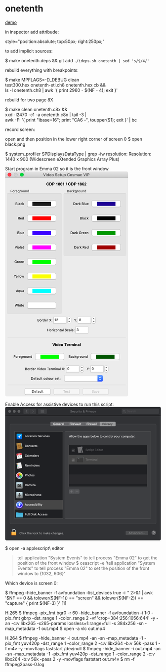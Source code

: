 # onetenth

[demo](https://msliczniak.github.io/octo/onetenth/onetenth.htm)

in inspector add attribude:

style="position:absolute; top:50px; right:250px;"

to add implicit sources:

$ make onetenth.deps && git add `./ideps.sh onetenth | sed 's/$/4/'`

rebuild everything with breakpoints:

$ make MPFLAGS=-D_DEBUG clean \
  test300.hex onetenth-eti.ch8 onetenth.hex cb && \
  ls -l onetenth.ch8 | awk '{ print 2960 - $(NF - 4); exit }'

rebuild for two page 8X

$ make clean onetenth.c8x && \
  xxd -l2470 -c1 -a onetenth.c8x | tail -3 | \
  awk -F: '{ print "ibase=16"; print "CA6 -", toupper($1); exit }' | bc

record screen:

open and then position in the lower right corner of screen 0
$ open black.png

$ system_profiler SPDisplaysDataType | grep -iw resolution:
          Resolution: 1440 x 900 (Widescreen eXtended Graphics Array Plus)

Start program in Emma 02 so it is the front window.
![Video Setup](video.png)

Enable Access for assistive devices to run this script:
![assistive devices access](enable.png)

$ open -a applescript\ editor
> tell application "System Events" to tell process "Emma 02" to get the position of the front window
$ osascript -e 'tell application "System Events" to tell process "Emma 02" to set the position of the front window to {1032, 606}'

Which device is screen 0:

$ ffmpeg -hide_banner -f avfoundation -list_devices true -i '' 2>&1 | awk '$NF == 0 && tolower($(NF-1)) == "screen" && tolower($(NF-2)) == "capture" { print $(NF-3) }'
[1]

H.265
$ ffmpeg -pix_fmt bgr0 -r 60 -hide_banner -f avfoundation -i 1:0 -pix_fmt gbrp -dst_range 1 -color_range 2 -vf 'crop=384:256:1056:644' -y -an -c:v libx265 -x265-params lossless=1:range=full -s 384x256 -sn -map_metadata -1 out.mp4
$ open -a vlc out.mp4

H.264
$ ffmpeg -hide_banner -i out.mp4 -an -sn -map_metadata -1 -pix_fmt yuv420p -dst_range 1 -color_range 2 -c:v libx264 -b:v 56k -pass 1 -f m4v -y -movflags faststart /dev/null
$ ffmpeg -hide_banner -i out.mp4 -an -sn -map_metadata -1 -pix_fmt yuv420p -dst_range 1 -color_range 2 -c:v libx264 -b:v 56k -pass 2 -y -movflags faststart out.m4v
$ rm -f ffmpeg2pass-0.log
